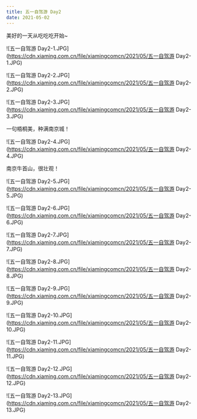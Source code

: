 ```yaml
---
title: 五一自驾游 Day2
date: 2021-05-02
---
```

美好的一天从吃吃吃开始~

![五一自驾游 Day2-1.JPG](https://cdn.xiaming.com.cn/file/xiamingcomcn/2021/05/五一自驾游 Day2-1.JPG)
<!--more-->
![五一自驾游 Day2-2.JPG](https://cdn.xiaming.com.cn/file/xiamingcomcn/2021/05/五一自驾游 Day2-2.JPG)

![五一自驾游 Day2-3.JPG](https://cdn.xiaming.com.cn/file/xiamingcomcn/2021/05/五一自驾游 Day2-3.JPG)

一句梧桐美，种满南京城！

![五一自驾游 Day2-4.JPG](https://cdn.xiaming.com.cn/file/xiamingcomcn/2021/05/五一自驾游 Day2-4.JPG)

南京牛首山，很壮观！

![五一自驾游 Day2-5.JPG](https://cdn.xiaming.com.cn/file/xiamingcomcn/2021/05/五一自驾游 Day2-5.JPG)

![五一自驾游 Day2-6.JPG](https://cdn.xiaming.com.cn/file/xiamingcomcn/2021/05/五一自驾游 Day2-6.JPG)

![五一自驾游 Day2-7.JPG](https://cdn.xiaming.com.cn/file/xiamingcomcn/2021/05/五一自驾游 Day2-7.JPG)

![五一自驾游 Day2-8.JPG](https://cdn.xiaming.com.cn/file/xiamingcomcn/2021/05/五一自驾游 Day2-8.JPG)

![五一自驾游 Day2-9.JPG](https://cdn.xiaming.com.cn/file/xiamingcomcn/2021/05/五一自驾游 Day2-9.JPG)

![五一自驾游 Day2-10.JPG](https://cdn.xiaming.com.cn/file/xiamingcomcn/2021/05/五一自驾游 Day2-10.JPG)

![五一自驾游 Day2-11.JPG](https://cdn.xiaming.com.cn/file/xiamingcomcn/2021/05/五一自驾游 Day2-11.JPG)

![五一自驾游 Day2-12.JPG](https://cdn.xiaming.com.cn/file/xiamingcomcn/2021/05/五一自驾游 Day2-12.JPG)

![五一自驾游 Day2-13.JPG](https://cdn.xiaming.com.cn/file/xiamingcomcn/2021/05/五一自驾游 Day2-13.JPG)
